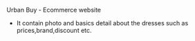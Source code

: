 Urban Buy - Ecommerce website
* It contain  photo and basics detail about the dresses such as prices,brand,discount etc.
